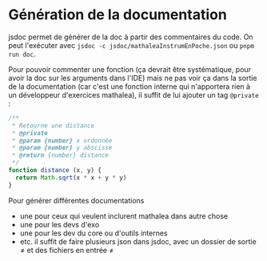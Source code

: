 # Génération de la documentation

jsdoc permet de générer de la doc à partir des commentaires du code.
On peut l'exécuter avec `jsdoc -c jsdoc/mathaleaInstrumEnPoche.json` ou `pnpm run doc`.

Pour pouvoir commenter une fonction (ça devrait être systématique, pour avoir la doc sur les arguments dans l'IDE) mais ne pas voir ça dans la sortie de la documentation (car c'est une fonction interne qui n'apportera rien à un développeur d'exercices mathalea), il suffit de lui ajouter un tag `@private` :

```js
/**
 * Retourne une distance
 * @private
 * @param {number} x ordonnée
 * @param {number} y abscisse
 * @return {number} distance 
 */
function distance (x, y) {
  return Math.sqrt(x * x + y * y)
}
```

Pour générer différentes documentations
* une pour ceux qui veulent inclurent mathalea dans autre chose
* une pour les devs d'exo
* une pour les dev du core ou d'outils internes
* etc.
il suffit de faire plusieurs json dans jsdoc, avec un dossier de sortie ≠ et des fichiers en entrée ≠
